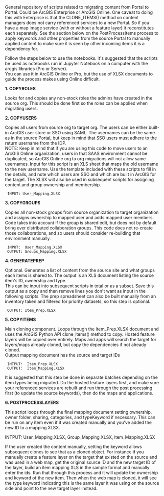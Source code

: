 General repository of scripts related to migrating content from Portal to Portal.  Could be ArcGIS Enterprise or ArcGIS Online.
One caveat to doing this with Enterprise is that the CLONE_ITEMS() method on content managers does not carry referenced services to a new Portal.  So if you have a map image service (with or without a feature layer) it reconstitutes each separately.  See the section below on the PostProcessItems process to apply keywords and other properties from the source Portal to manually applied content to make sure it is seen by other incoming items it is a dependency for. 

Follow the steps below to use the notebooks.  It's suggested that the scripts be used as notebooks run in Jupyter Notebook on a computer with the arcgis libraries (Pro or Server).   
You can use it in ArcGIS Online or Pro, but the use of XLSX documents to guide the process makes using Online difficult.  

<b>1. COPYROLES</b>

Looks for and copies any non-stock roles the admins have created in the source org.  This should be done first so the roles can be applied when migrating users. 

<b>2. COPYUSERS</b>

Copies all users from source org to target org.  The users can be either built-in ArcGIS user store or SSO using SAML.   The usernames can be the same as in the source Portal, but keep in mind that SSO users must adhere to the return username from the IDP.  
NOTE:   Keep in mind that if you are using this code to move users to an ArcGIS Online organization, users in that SAAS environment cannot be duplicated, so ArcGIS Online org to org migrations will not allow same usernames.
Input for this script is an XLS sheet that maps the old username to the new username.  Use the template included with these scripts to fill in the details, and note which users are SSO and which are built in ArcGIS for the target.
The XLSX will also be used in subsequent scripts for assigning content and group ownership and membership. 

     INPUT: User_Mapping.XLSX

<b>3. COPYGROUPS</b>

Copies all non-stock groups from source organization to target organization and assigns ownership to mapped user and adds mapped user members.  Code takes into account if the group is shared edit, but does not by default bring over distributed collaboration groups.  This code does not re-create those collaborations, and so users should consider re-building that environment manually. 
     
     INPUT:  User_Mapping.XLSX
     OUTPUT: Groups_Mapping.XLSX

<b>4. GENERATEPREP</b>

Optional.  Generates a list of content from the source site and what groups each items is shared to.  The output is an XLS document listing the source item's ID, ownership and type.  
This can be input into subsequent scripts in total or as a subset.  Save this output as a copy and then remove lines you don't want as input in the following scripts. 
The prep spreadsheet can also be built manually from an inventory taken and filtered for priority datasets, so this step is optional.
     
     OUTPUT: Item_Prep.XLSX

<b>5. COPYITEMS</b>

Main cloning component.  Loops through the Item_Prep.XLSX document and uses the ArcGIS Python API clone_items() method to copy.  Hosted feature layers will be copied over entirely.  Maps and apps will search the target for layers/maps already cloned, but copy the dependencies if not already cloned.  
Output mapping document has the source and target IDs
     
     INTPUT:  Item_Prep.XLSX
     OUTPUT:  Item_Mapping.XLSX

It is suggested that this step be done in separate batches depending on the item types being migrated.  Do the hosted feature layers first, and make sure your referenced services are rebuilt and run through the post processing first (to update the source keywords), then do the maps and applications.

<b>6. POSTPROCESSLAYERS</b>

This script loops through the final mapping document setting ownership, owner folder, sharing, categories, and typeKeyword if necessary.   This can be run on any item even if it was created manually and you've added the new ID to a mapping XLSX.  

INTPUT:  User_Mapping.XLSX, Group_Mapping.XLSX, Item_Mapping.XLSX

If the user created the content manually, setting the keyword allows subsequent clones to see that as a cloned object.  For instance if you manually create a feature layer on the target that existed on the source and was used in a web map, get the original source ID and the new target ID of the layer, build an item mapping XLS in the sample format and manually enter the ids.  Run that through this process and it will update the ownership and keyword of the new item.  Then when the web map is cloned, it will see the type keyword indicating this is the same layer it was using on the source side and point to the new target layer instead. 
